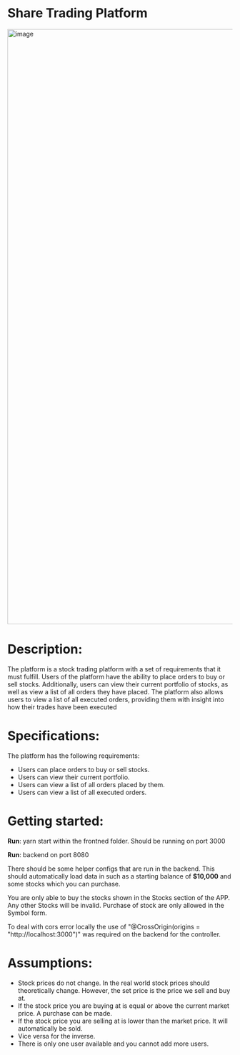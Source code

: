 # Share Trading Platform

<img width="1333" alt="image" src="https://user-images.githubusercontent.com/25177664/235386145-6950008a-6fd9-4813-a592-545092bae5f7.png">

# Description:

The platform is a stock trading platform with a set of requirements that it must fulfill. Users of the platform have the ability to place orders to buy or sell stocks. Additionally, users can view their current portfolio of stocks, as well as view a list of all orders they have placed. The platform also allows users to view a list of all executed orders, providing them with insight into how their trades have been executed

# Specifications:

The platform has the following requirements:
- Users can place orders to buy or sell stocks.
- Users can view their current portfolio.
- Users can view a list of all orders placed by them.
- Users can view a list of all executed orders.

# Getting started:

**Run**: yarn start within the frontned folder. Should be running on port 3000

**Run**: backend on port 8080

There should be some helper configs that are run in the backend. This should automatically load data in such as a starting balance of **$10,000** and some stocks which you can purchase.

You are only able to buy the stocks shown in the Stocks section of the APP. Any other Stocks will be invalid. Purchase of stock are only allowed in the Symbol form. 

To deal with cors error locally the use of "@CrossOrigin(origins = "http://localhost:3000")" was required on the backend for the controller. 

# Assumptions:
- Stock prices do not change. In the real world stock prices should theoretically change. However, the set price is the price we sell and buy at.
- If the stock price you are buying at is equal or above the current market price. A purchase can be made.
- If the stock price you are selling at is lower than the market price. It will automatically be sold. 
- Vice versa for the inverse. 
- There is only one user available and you cannot add more users.
